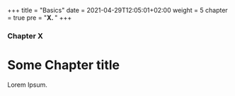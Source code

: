 +++
title = "Basics"
date = 2021-04-29T12:05:01+02:00
weight = 5
chapter = true
pre = "<b>X. </b>"
+++

### Chapter X

# Some Chapter title

Lorem Ipsum.
